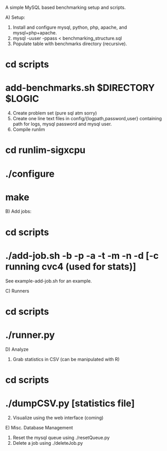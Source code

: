 A simple MySQL based benchmarking setup and scripts.

A) Setup:
1) Install and configure mysql, python, php, apache, and mysql+php+apache.
2) mysql -uuser -ppass < benchmarking_structure.sql
3) Populate table with benchmarks directory (recursive).
  # cd scripts
  # add-benchmarks.sh $DIRECTORY $LOGIC
4) Create problem set (pure sql atm sorry)
5) Create one line text files in config/{logpath,password,user} containing path for logs, mysql password and mysql user. 
6) Compile runlim
  # cd runlim-sigxcpu
  # ./configure
  # make

B) Add jobs:
  # cd scripts
  # ./add-job.sh -b <binary-path> -p <problem-set> -a <args> -t <time-limit> -m <memory-limit> -n <job-name> -d <job-description> [-c running cvc4 (used for stats)]
  See example-add-job.sh for an example.

C) Runners
  # cd scripts
  # ./runner.py <job id>

D) Analyze
1) Grab statistics in CSV (can be manipulated with R)
  # cd scripts
  # ./dumpCSV.py <Job number> [statistics file]
2) Visualize using the web interface (coming)

E) Misc. Database Management
1) Reset the mysql queue using ./resetQueue.py
2) Delete a job using ./deleteJob.py <job id>

